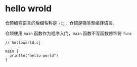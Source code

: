 <!--
 * @Author: shgopher shgopher@gmail.com
 * @Date: 2024-06-23 17:31:23
 * @LastEditors: shgopher shgopher@gmail.com
 * @LastEditTime: 2024-06-23 17:51:36
 * @FilePath: /CangjieFamily/基础/helloworld/README.md
 * @Description: 
 * 
 * Copyright (c) 2024 by shgopher, All Rights Reserved. 
-->
# hello wrold

仓颉编程语言的后缀名称是 `·cj`，仓颉是强类型编译语言。

仓颉使用 `main` 函数作为程序入门，`main` 函数不写函数修饰符 `func`

```cj
// helloworld.cj

main {
  println("hello world")
}
```
